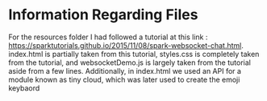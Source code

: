 <h1>Information Regarding Files</h1>

For the resources folder I had followed a tutorial at this link : https://sparktutorials.github.io/2015/11/08/spark-websocket-chat.html. index.html is partially taken from this tutorial, 
styles.css is completely taken from the tutorial, and websocketDemo.js is largely taken from the tutorial aside from a few lines. Additionally, in index.html we used an API
for a module known as tiny cloud, which was later used to create the emoji keybaord
